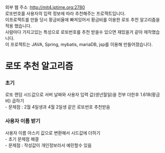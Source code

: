 외부 웹 주소 :http://mit4.iptime.org:2780 <br>
로또번호를 사용자의 입력 정보에 따라 추천해주는 프로젝트입니다. <br>
이프로젝트를 만들 당시 황금비율에 빠져있어서 황금비를 이용한 로또 추천 알고리즘을 적용 했습니다. <br>
사람마다 가지고있는 특성으로 로또번호를 추천 받을수 있으면 재밌을거 같아 제작했습니다.<br>
이 프로젝트는 JAVA, Spring, mybatis, mariaDB, jsp를 이용해 만들어졌습니다.<br>

<h1> 로또 추천 알고리즘</h1>
  <h3> 초기 </h3>
  로또 랜덤 시드값으로 서버 날짜와 사용자 입력 값(생년월일)을 전부 더한후 1.618(황금비) 곱하기 <br>
  - 문제점 : 2월 4일생과 4월 2일생 같은 로또번호 추천받음 <br>
  <h3> 사용자 이름 받기</h3>
  사용자 이름 아스키 값으로 변환해서 시드값에 더하기<br>
  - 초기 문제점 해결<br>
  - 문제점 : 작성값이 개인정보라서 예민할수 있음<br>
 
  
